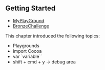 ## Getting Started
- [MyPlayGround](./MyPlayground.playground)
- [BronzeChallenge](./BronzeChallenge.playground)

This chapter introduced the following topics:
- Playgrounds
- import Cocoa
- var `variable``
- shift + cmd + y -> debug area